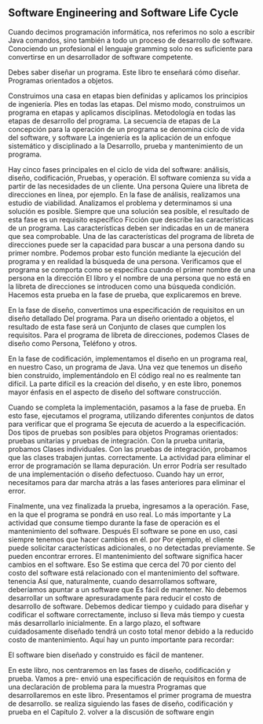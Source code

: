 ## Software Engineering and Software Life Cycle

Cuando decimos programación informática, nos referimos no solo a escribir Java
comandos, sino también a todo un proceso de desarrollo de software. Conociendo un profesional
el lenguaje gramming solo no es suficiente para convertirse en un desarrollador de software competente.

Debes saber diseñar un programa. Este libro te enseñará cómo diseñar.
Programas orientados a objetos.

Construimos una casa en etapas bien definidas y aplicamos los principios de ingeniería.
Ples en todas las etapas. Del mismo modo, construimos un programa en etapas y aplicamos disciplinas.
Metodología en todas las etapas de desarrollo del programa. La secuencia de etapas de
La concepción para la operación de un programa se denomina ciclo de vida del software, y software
La ingeniería es la aplicación de un enfoque sistemático y disciplinado a la
Desarrollo, prueba y mantenimiento de un programa.

Hay cinco fases principales en el ciclo de vida del software: análisis, diseño, codificación,
Pruebas, y operación. El software comienza su vida a partir de las necesidades de un cliente. Una persona
Quiere una libreta de direcciones en línea, por ejemplo. En la fase de análisis, realizamos una
estudio de viabilidad. Analizamos el problema y determinamos si una solución es posible.
Siempre que una solución sea posible, el resultado de esta fase es un requisito específico
Ficción que describe las características de un programa. Las características deben ser indicadas en un
de manera que sea comprobable. Una de las características del programa de libreta de direcciones puede ser la
capacidad para buscar a una persona dando su primer nombre. Podemos probar esto
función mediante la ejecución del programa y en realidad la búsqueda de una persona. Verificamos que
el programa se comporta como se especifica cuando el primer nombre de una persona en la dirección
El libro y el nombre de una persona que no está en la libreta de direcciones se introducen como una búsqueda
condición. Hacemos esta prueba en la fase de prueba, que explicaremos en breve.

En la fase de diseño, convertimos una especificación de requisitos en un diseño detallado
Del programa. Para un diseño orientado a objetos, el resultado de esta fase será un
Conjunto de clases que cumplen los requisitos. Para el programa de libreta de direcciones, podemos
Clases de diseño como Persona, Teléfono y otros.

En la fase de codificación, implementamos el diseño en un programa real, en nuestro
Caso, un programa de Java. Una vez que tenemos un diseño bien construido, implementándolo en
El código real no es realmente tan difícil. La parte difícil es la creación del diseño,
y en este libro, ponemos mayor énfasis en el aspecto de diseño del software
construcción.


Cuando se completa la implementación, pasamos a la fase de prueba. En esto
fase, ejecutamos el programa, utilizando diferentes conjuntos de datos para verificar que el programa
Se ejecuta de acuerdo a la especificación. Dos tipos de pruebas son posibles para objetos
Programas orientados: pruebas unitarias y pruebas de integración. Con la prueba unitaria, probamos
Clases individuales. Con las pruebas de integración, probamos que las clases trabajen juntas.
correctamente. La actividad para eliminar el error de programación se llama depuración. Un error
Podría ser resultado de una implementación o diseño defectuoso. Cuando hay un error, necesitamos
para dar marcha atrás a las fases anteriores para eliminar el error.


Finalmente, una vez finalizada la prueba, ingresamos a la operación.
Fase, en la que el programa se pondrá en uso real. Lo más importante y
La actividad que consume tiempo durante la fase de operación es el mantenimiento del software. Después
El software se pone en uso, casi siempre tenemos que hacer cambios en él. por
Por ejemplo, el cliente puede solicitar características adicionales, o no detectadas previamente.
Se pueden encontrar errores. El mantenimiento del software significa hacer cambios en el software. Eso
Se estima que cerca del 70 por ciento del costo del software está relacionado con el mantenimiento del software.
tenencia Así que, naturalmente, cuando desarrollamos software, deberíamos apuntar a un software que
Es fácil de mantener. No debemos desarrollar un software apresuradamente para reducir el
costo de desarrollo de software. Debemos dedicar tiempo y cuidado para 
diseñar y codificar el software correctamente, incluso si lleva más tiempo y cuesta más desarrollarlo inicialmente. En
a largo plazo, el software cuidadosamente diseñado tendrá un costo total menor debido a la
reducido costo de mantenimiento. Aquí hay un punto importante para recordar:

El software bien diseñado y construido es fácil de mantener.

En este libro, nos centraremos en las fases de diseño, codificación y prueba. Vamos a pre-
envió una especificación de requisitos en forma de una declaración de problema para la muestra
Programas que desarrollaremos en este libro. Presentamos el primer programa de muestra de desarrollo.
se realiza siguiendo las fases de diseño, codificación y prueba en el Capítulo 2.
volver a la discusión de software engin

